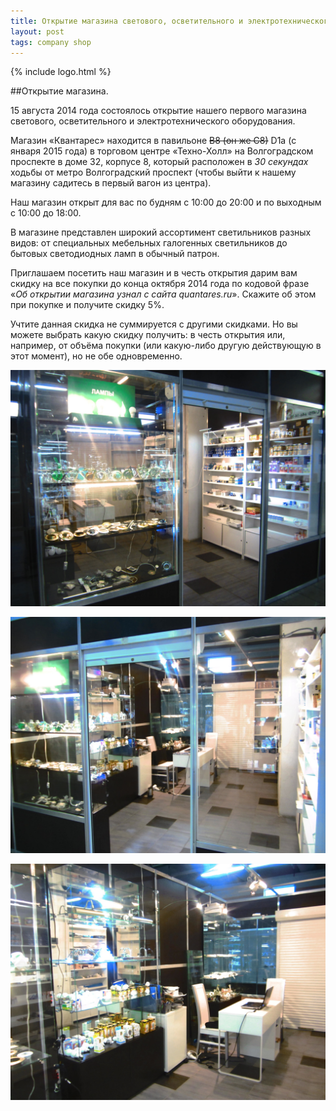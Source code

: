 ```yaml
---
title: Открытие магазина светового, осветительного и электротехнического оборудования
layout: post
tags: company shop
---
```

{% include logo.html %}

##Открытие магазина.

15 августа 2014 года состоялось открытие нашего первого магазина светового, осветительного и электротехнического оборудования.

Магазин «Квантарес» находится в павильоне ~~B8 (он же C8)~~ D1a (с января 2015 года) в торговом центре «Техно-Холл» на Волгоградском проспекте в доме 32, корпусе 8, который расположен в *30 секундах* ходьбы от метро Волгоградский проспект (чтобы выйти к нашему магазину садитесь в первый вагон из центра).

Наш магазин открыт для вас по будням с 10:00 до 20:00 и по выходным с 10:00 до 18:00.

В магазине представлен широкий ассортимент светильников разных видов: от специальных мебельных галогенных светильников до бытовых светодиодных ламп в обычный патрон.

Приглашаем посетить наш магазин и в честь открытия дарим вам скидку на все покупки до конца октября 2014 года по кодовой фразе «*Об открытии магазина узнал с сайта quantares.ru*». Скажите об этом при покупке и получите скидку 5%.

Учтите данная скидка не суммируется с другими скидками. Но вы можете выбрать какую скидку получить: в честь открытия или, например, от объёма покупки (или какую-либо другую действующую в этот момент), но не обе одновременно.

![Фотография входа в магазин Quantares - Квантарес](/images/posts/2014/08-15-enter.jpg "Вход в магазин Quanatres")

![Фотография входа в магазин Quantares - Квантарес](/images/posts/2014/08-15-enter2.jpg "Вход в магазин Quantares")

![Фотография внутри магазина](/images/posts/2014/08-15-inside.jpg "Внутри магазина Quanatres")
